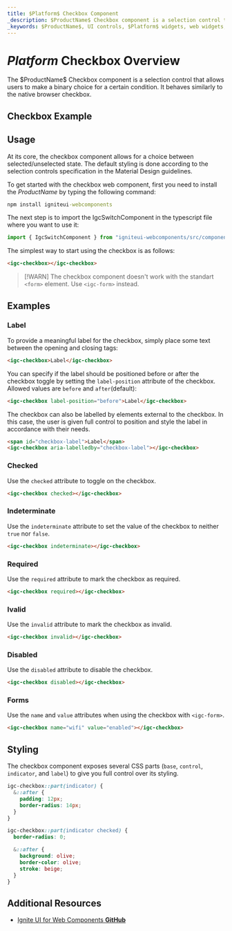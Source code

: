 ```yaml
---
title: $Platform$ Checkbox Component
_description: $ProductName$ Checkbox component is a selection control that allows users to make a binary choice for a certain condition.
_keywords: $ProductName$, UI controls, $Platform$ widgets, web widgets, UI widgets, $Platform$, Native $Platform$ Components Suite, Native $Platform$ Controls, Native $Platform$ Components Library, $Platform$ Checkbox components, $Platform$ Checkbox controls
---
```



# $Platform$ Checkbox Overview
<p class="highlight">The $ProductName$ Checkbox component is a selection control that allows users to make a binary choice for a certain condition. It behaves similarly to the native browser checkbox.</p>
<div class="divider"></div>

## Checkbox Example

<code-view style="height: 100px" 
           data-demos-base-url="{environment:demosBaseUrl}" 
           iframe-src="{environment:demosBaseUrl}/checkbox-sample-1" alt="$Platform$ Checkbox Example">
</code-view>

<div class="divider--half"></div>

## Usage
At its core, the checkbox component allows for a choice between selected/unselected state. The default styling is done according to the selection controls specification in the Material Design guidelines.

To get started with the checkbox web component, first you need to install the $ProductName$ by typing the following command:

```cmd
npm install igniteui-webcomponents
```

The next step is to import the IgcSwitchComponent in the typescript file where you want to use it:

```ts
import { IgcSwitchComponent } from "igniteui-webcomponents/src/components/checkbox/checkbox";
```

The simplest way to start using the checkbox is as follows:

```html
<igc-checkbox></igc-checkbox>
```

>[!WARN]
> The checkbox component doesn't work with the standart `<form>` element. Use `<igc-form>` instead.

## Examples

### Label

To provide a meaningful label for the checkbox, simply place some text between the opening and closing tags:

```html
<igc-checkbox>Label</igc-checkbox>
```

You can specify if the label should be positioned before or after the checkbox toggle by setting the `label-position` attribute of the checkbox. Allowed values are `before` and `after`(default):


```html
<igc-checkbox label-position="before">Label</igc-checkbox>
```

The checkbox can also be labelled by elements external to the checkbox. In this case, the user is given full control to position and style the label in accordance with their needs.

```html
<span id="checkbox-label">Label</span>
<igc-checkbox aria-labelledby="checkbox-label"></igc-checkbox>
```
<code-view style="height: 100px"
           data-demos-base-url="{environment:dvDemosBaseUrl}"
           iframe-src="{environment:dvDemosBaseUrl}/checkbox-label"
           alt="$Platform$ Avatar Example"
           github-src="layouts/checkbox-label">
</code-view>

### Checked

Use the `checked` attribute to toggle on the checkbox.

```html
<igc-checkbox checked></igc-checkbox>
```
<code-view style="height: 100px"
           data-demos-base-url="{environment:dvDemosBaseUrl}"
           iframe-src="{environment:dvDemosBaseUrl}/checkbox-checked"
           alt="$Platform$ Avatar Example"
           github-src="layouts/checkbox-checked">
</code-view>

### Indeterminate

Use the `indeterminate` attribute to set the value of the checkbox to neither `true` nor `false`.

```html
<igc-checkbox indeterminate></igc-checkbox>
```
<code-view style="height: 100px"
           data-demos-base-url="{environment:dvDemosBaseUrl}"
           iframe-src="{environment:dvDemosBaseUrl}/checkbox-indeterminate"
           alt="$Platform$ Avatar Example"
           github-src="layouts/checkbox-indeterminate">
</code-view>

### Required

Use the `required` attribute to mark the checkbox as required.

```html
<igc-checkbox required></igc-checkbox>
```

### Ivalid

Use the `invalid` attribute to mark the checkbox as invalid.

```html
<igc-checkbox invalid></igc-checkbox>
```

### Disabled

Use the `disabled` attribute to disable the checkbox.

```html
<igc-checkbox disabled></igc-checkbox>
```
<code-view style="height: 100px"
           data-demos-base-url="{environment:dvDemosBaseUrl}"
           iframe-src="{environment:dvDemosBaseUrl}/checkbox-disabled"
           alt="$Platform$ Avatar Example"
           github-src="layouts/checkbox-disabled">
</code-view>

### Forms

Use the `name` and `value` attributes when using the checkbox with `<igc-form>`.

```html
<igc-checkbox name="wifi" value="enabled"></igc-checkbox>
```

## Styling

The checkbox component exposes several CSS parts (`base`, `control`, `indicator`, and `label`) to give you full control over its styling.

```css
igc-checkbox::part(indicator) {
  &::after {
    padding: 12px;
    border-radius: 14px;
  }
}

igc-checkbox::part(indicator checked) {
  border-radius: 0;

  &::after {
    background: olive;
    border-color: olive;
    stroke: beige;
  }
}
```

## Additional Resources

<div class="divider--half"></div>

* [Ignite UI for Web Components **GitHub**](https://github.com/IgniteUI/igniteui-webcomponents)
